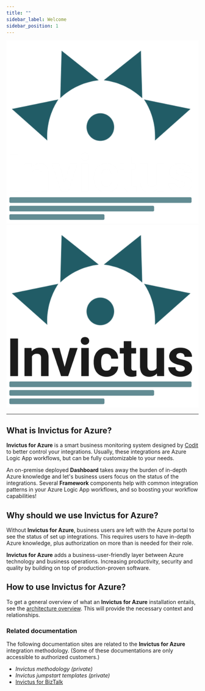 ```yaml
---
title: ""
sidebar_label: Welcome
sidebar_position: 1
---
```


<img src="/img/invictus.dark.png#dark-mode-only" class="center" alt="Invictus logo" />
<img src="/img/invictus.light.png#light-mode-only" class="center" alt="Invictus logo" />

___

## What is Invictus for Azure?
**Invictus for Azure** is a smart business monitoring system designed by [Codit](https://codit.eu) to better control your integrations. Usually, these integrations are Azure Logic App workflows, but can be fully customizable to your needs.

An on-premise deployed **Dashboard** takes away the burden of in-depth Azure knowledge and let's business users focus on the status of the integrations. Several **Framework** components help with common integration patterns in your Azure Logic App workflows, and so boosting your workflow capabilities!

## Why should we use Invictus for Azure?
Without **Invictus for Azure**, business users are left with the Azure portal to see the status of set up integrations. This requires users to have in-depth Azure knowledge, plus authorization on more than is needed for their role.

**Invictus for Azure** adds a business-user-friendly layer between Azure technology and business operations. Increasing productivity, security and quality by building on top of production-proven software.

## How to use Invictus for Azure?
To get a general overview of what an **Invictus for Azure** installation entails, see the [architecture overview](./architecture-diagram.md). This will provide the necessary context and relationships.

### Related documentation
The following documentation sites are related to the **Invictus for Azure** integration methodology. (Some of these documentations are only accessible to authorized customers.)
* *Invictus methodology (private)*
* *Invictus jumpstart templates (private)*
* [Invictus for BizTalk](http://docs.invictus-integration.com/invictus-for-biztalk)
